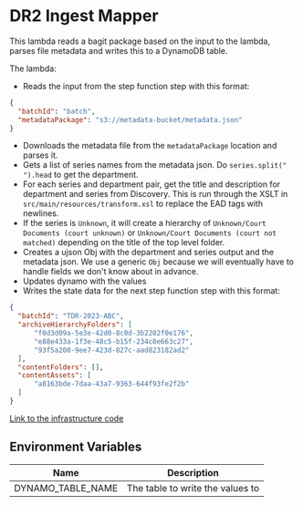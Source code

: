 # DR2 Ingest Mapper

This lambda reads a bagit package based on the input to the lambda, parses file metadata and writes this to a DynamoDB table.

The lambda:
* Reads the input from the step function step with this format:
```json
{
  "batchId": "batch",
  "metadataPackage": "s3://metadata-bucket/metadata.json"
}
```
* Downloads the metadata file from the `metadataPackage` location and parses it.
* Gets a list of series names from the metadata json. Do `series.split(" ").head` to get the department.
* For each series and department pair, get the title and description for department and series from Discovery. This is run through the XSLT in `src/main/resources/transform.xsl` to replace the EAD tags with newlines.
* If the series is `Unknown`, it will create a hierarchy of `Unknown/Court Documents (court unknown)` or `Unknown/Court Documents (court not matched)` depending on the title of the top level folder.
* Creates a ujson Obj with the department and series output and the metadata json. We use a generic `Obj` because we will eventually have to handle fields we don't know about in advance.
* Updates dynamo with the values
* Writes the state data for the next step function step with this format:
```json
{
  "batchId": "TDR-2023-ABC",
  "archiveHierarchyFolders": [
      "f0d3d09a-5e3e-42d0-8c0d-3b2202f0e176",
      "e88e433a-1f3e-48c5-b15f-234c0e663c27",
      "93f5a200-9ee7-423d-827c-aad823182ad2"
  ],
  "contentFolders": [],
  "contentAssets": [
      "a8163bde-7daa-43a7-9363-644f93fe2f2b"
  ]
}
```



[Link to the infrastructure code](https://github.com/nationalarchives/dp-terraform-environments/blob/main/ingest_mapper.tf)

## Environment Variables

| Name              | Description                      |
|-------------------|----------------------------------|
| DYNAMO_TABLE_NAME | The table to write the values to |
